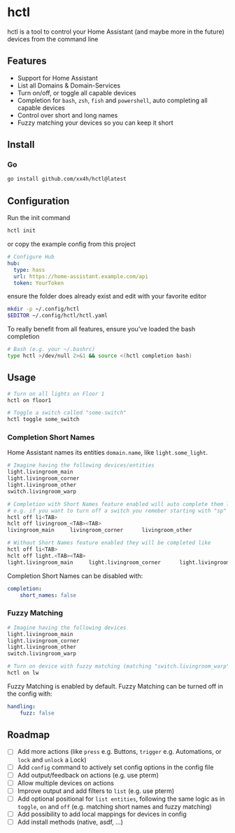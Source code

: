 # hctl

hctl is a tool to control your Home Assistant (and maybe more in the future) devices from the command line

## Features

- Support for Home Assistant
- List all Domains & Domain-Services
- Turn on/off, or toggle all capable devices
- Completion for `bash`, `zsh`, `fish` and `powershell`, auto completing all capable devices
- Control over short and long names
- Fuzzy matching your devices so you can keep it short

## Install

### Go

```bash
go install github.com/xx4h/hctl@latest
```

## Configuration

Run the init command

```bash
hctl init
```

or copy the example config from this project

```yaml
# Configure Hub
hub:
  type: hass
  url: https://home-assistant.example.com/api
  token: YourToken
```

ensure the folder does already exist and edit with your favorite editor

```bash
mkdir -p ~/.config/hctl
$EDITOR ~/.config/hctl/hctl.yaml
```

To really benefit from all features, ensure you've loaded the bash completion

```bash
# Bash (e.g. your ~/.bashrc)
type hctl >/dev/null 2>&1 && source <(hctl completion bash)
```

## Usage

```bash
# Turn on all lights on Floor 1
hctl on floor1

# Toggle a switch called "some-switch"
hctl toggle some_switch

```

### Completion Short Names

Home Assistant names its entities `domain.name`, like `light.some_light`.

```bash
# Imagine having the following devices/entities
light.livingroom_main
light.livingroom_corner
light.livingroom_other
switch.livingroom_warp

# Completion with Short Names feature enabled will auto complete them like
# e.g. if you want to turn off a switch you remeber starting with "sp"
hctl off li<TAB>
hclt off livingroom_<TAB><TAB>
livingroom_main     livingroom_corner      livingroom_other

# Without Short Names feature enabled they will be completed like
hctl off li<TAB>
hclt off light.<TAB><TAB>
light.livingroom_main     light.livingroom_corner      light.livingroom_other
```

Completion Short Names can be disabled with:

```yaml
completion:
    short_names: false
```

### Fuzzy Matching

```bash
# Imagine having the following devices
light.livingroom_main
light.livingroom_corner
light.livingroom_other
switch.livingroom_warp

# Turn on device with fuzzy matching (matching "switch.livingroom_warp")
hctl on lw
```

Fuzzy Matching is enabled by default.
Fuzzy Matching can be turned off in the config with:

```yaml
handling:
    fuzz: false
```

## Roadmap

- [ ] Add more actions (like `press` e.g. Buttons, `trigger` e.g. Automations, or `lock` and `unlock` a Lock)
- [ ] Add `config` command to actively set config options in the config file
- [ ] Add output/feedback on actions (e.g. use pterm)
- [ ] Allow multiple devices on actions
- [ ] Improve output and add filters to `list` (e.g. use pterm)
- [ ] Add optional positional for `list entities`, following the same logic as in `toggle`, `on` and `off` (e.g. matching short names and fuzzy matching)
- [ ] Add possibility to add local mappings for devices in config
- [ ] Add install methods (native, asdf, ...)
